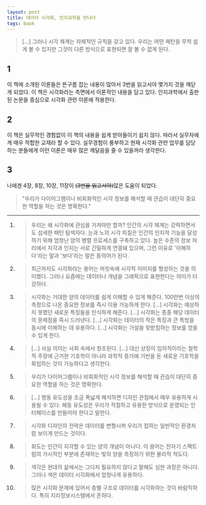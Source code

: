 ```yaml
---
layout: post
title: 데이터 시각화, 인지과학을 만나다
tags: book
---
```


> [...] 그러나 시각 체계는 자체적인 규칙을 갖고 있다. 우리는 어떤 패턴을 무척 쉽게 볼 수 있지만 그것이 다른 방식으로 표현되면 잘 볼 수 없게 된다.

## 1
이 책에 소개된 이론들은 뜬구름 잡는 내용이 많아서 3번을 읽고서야 몇가지 것을 깨닫게 되었다. 이 책은 시각화라는 측면에서 이론적인 내용을 담고 있다. 인지과학에서 출판된 논문을 중심으로 시각화 관련 이론에 적용한다. 

## 2
이 책은 실무적인 경험없이 이 책의 내용을 쉽게 받아들이기 쉽지 않다. 따라서 실무자에게 매우 적합한 교재라 할 수 있다. 실무경험이 풍부하고 현재 시각화 관련 업무를 담당하는 분들에게 이런 이론은 매우 많은 깨달음을 줄 수 있을꺼라 생각한다.

## 3
나에겐 4장, 8장, 10장, 11장이 ~~(3번을 읽고서야)~~많은 도움이 되었다.

> "우리가 다이어그램이나 비회화적인 시각 정보를 해석할 때 관습이 대단히 중요한 역할을 하는 것은 명확한다."

----

1. > 우리는 왜 시각화에 관심을 가져야만 할까? 인간의 시각 체계는 강력하면서도 섬세한 패턴 탐색자다. 눈과 노의 시각 피질은 인간의 인지적 기능을 달성하기 위해 엄청난 양의 병렬 프로세스를 구축하고 있다. 높은 수준의 정보 처리에서 지각과 인지는 서로 긴밀하게 연결돼 있으며, 그런 이유로 '이해하다'라는 말과 '보다'라는 말은 동의어가 된다.

2. > 최근까지도 시각화라는 용어는 머릿속에 시각적 이미지를 형성하는 것을 의미했다. 그러나 요즘에는 데이터나 개념을 그래픽으로 표현한다는 의미가 더 강하다.

3. > 시각화는 거대한 양의 데이터를 쉽게 이해할 수 있게 해준다. 100만번 이상의 측정으로 나온 중요한 정보를 즉시 이용 가능하게 한다. [...] 시각화는 예상하지 못했던 새로운 특징들을 인식하게 해준다. [...] 시각화는 종종 해당 데이터의 문제점을 즉시 드러낸다. [...] 시각화는 데이터의 작은 특징과 큰 특빙을 동시에 이해하는 데 유용하다. [...] 시각화는 가설을 뒷받침하는 정보를 얻을 수 있게 한다.

4. > [...] 사실 의미는 사회 속에서 창조된다. [...] 대신 상징이 임의적이라는 철학적 주장에 근거한 기호학이 아니라 과학적 증거에 기반을 둔 새로운 기호학을 확립하는 것이 가능하다고 생각한다.

5. > 우리가 다이어그램이나 비회화적인 시각 정보를 해석할 때 관습이 대단히 중요한 역할을 하는 것은 명확한다.

6. > [...] 행동 유도성을 조금 폭넓게 해석하면 디자인 관점에서 매우 유용하게 사용될 수 있다. 해동 유도성은 우리가 적절하고 유용한 방식으로 운영되는 인터페이스를 만들어야 한다고 말한다.

7. > 시각화 디자인의 전략은 데이터를 변형시켜 우리가 접하는 일반적인 환경처럼 보이게 만드는 것이다.

8. > 휘도는 인간이 지각할 수 있는 양의 개념이 아니다. 이 용어는 전자기 스펙트럼의 가시적인 부분에 존재하는 빛의 양을 측정하기 위한 물리적 척도다.

9. > 색각은 현대의 삶에서는 그다지 필요하지 않다고 말해도 심한 과장은 아니다. 그러나 색은 데이터 시각화에서 엄청나게 유용하다.

10. > 많은 시각화 문제에 있어서 층별 구조로 데이터를 시각화하는 것이 바람직하다. 특히 지리정보시스템에서 흔하다.

